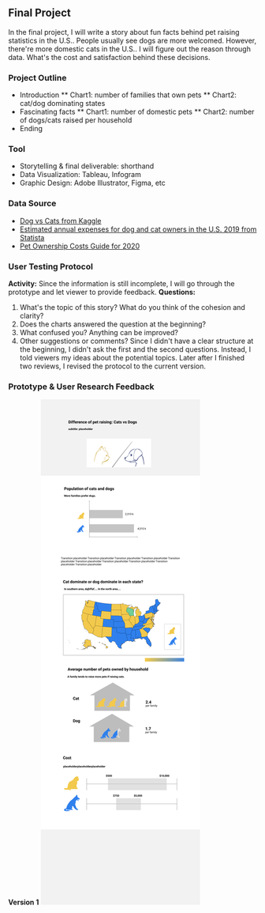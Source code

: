 ## Final Project
In the final project, I will write a story about fun facts behind pet raising statistics in the U.S.. People usually see dogs are more welcomed. However, there're more domestic cats in the U.S.. I will figure out the reason through data.
What's the cost and satisfaction behind these decisions. 
### Project Outline
* Introduction
** Chart1: number of families that own pets
** Chart2: cat/dog dominating states
* Fascinating facts
** Chart1: number of domestic pets
** Chart2: number of dogs/cats raised per household
* Ending

### Tool
* Storytelling & final deliverable: shorthand
* Data Visualization: Tableau, Infogram
* Graphic Design: Adobe Illustrator, Figma, etc

### Data Source
* [Dog vs Cats from Kaggle](https://www.kaggle.com/c/dogs-vs-cats)
* [Estimated annual expenses for dog and cat owners in the U.S. 2019 from Statista](https://www.statista.com/statistics/250851/basic-annual-expenses-for-dog-and-cat-owners-in-the-us/)
* [Pet Ownership Costs Guide for 2020](https://www.thesimpledollar.com/save-money/pet-cost-calculator/)

### User Testing Protocol
**Activity:** Since the information is still incomplete, I will go through the prototype and let viewer to provide feedback.
**Questions:**
1. What's the topic of this story? What do you think of the cohesion and clarity?
2. Does the charts answered the question at the beginning?
3. What confused you? Anything can be improved?
4. Other suggestions or comments?
Since I didn't have a clear structure at the beginning, I didn't ask the first and the second questions. Instead, I told viewers my ideas about the potential topics. Later after I finished two reviews, I revised the protocol to the current version.

### Prototype & User Research Feedback
**Version 1**
 ![iteration1](./Final_Project/v1.png)
